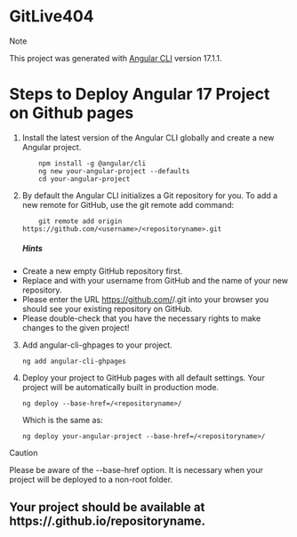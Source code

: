 # GitLive404

> [!NOTE]
> This project was generated with [Angular CLI](https://github.com/angular/angular-cli) version 17.1.1.

# Steps to Deploy Angular 17 Project on Github pages

1. Install the latest version of the Angular CLI globally and create a new Angular project.
   ```
       npm install -g @angular/cli
       ng new your-angular-project --defaults
       cd your-angular-project
   ```
2. By default the Angular CLI initializes a Git repository for you.
   To add a new remote for GitHub, use the git remote add command:
   ```
       git remote add origin https://github.com/<username>/<repositoryname>.git
   ```
   ##### **Hints**

- Create a new empty GitHub repository first.
- Replace <username> and <repositoryname> with your username from GitHub and the name of your new repository.
- Please enter the URL https://github.com/<username>/<repositoryname>.git into your browser you should see your existing repository on GitHub.
- Please double-check that you have the necessary rights to make changes to the given project!

3. Add angular-cli-ghpages to your project.
   ```
   ng add angular-cli-ghpages
   ```
4. Deploy your project to GitHub pages with all default settings. Your project will be automatically built in production mode.
   ```
   ng deploy --base-href=/<repositoryname>/
   ```
   Which is the same as:
   ```
   ng deploy your-angular-project --base-href=/<repositoryname>/
   ```

> [!CAUTION]
> Please be aware of the --base-href option. It is necessary when your project will be deployed to a non-root folder.

## **Your project should be available at https://<username>.github.io/repositoryname.**
